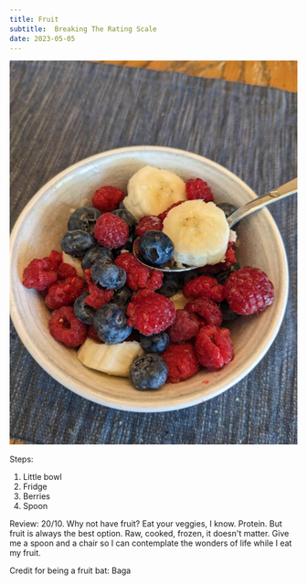 ```yaml
---
title: Fruit
subtitle:  Breaking The Rating Scale
date: 2023-05-05
---
```


![Bananas, blueberries, raspberries galore!](image.jpg)

Steps:
1. Little bowl
2. Fridge
3. Berries
4. Spoon

Review:
20/10.
Why not have fruit? Eat your veggies, I know. Protein. But fruit is always the best option. Raw, cooked, frozen, it doesn't matter. Give me a spoon and a chair so I can contemplate the wonders of life while I eat my fruit.

Credit for being a fruit bat: Baga